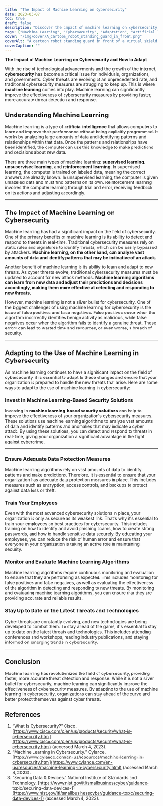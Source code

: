 ```yaml
---
title: "The Impact of Machine Learning on Cybersecurity"
date: 2023-03-07
toc: true
draft: false
description: "Discover the impact of machine learning on cybersecurity and how to adapt."
tags: ["Machine Learning", "Cybersecurity", "Adaptation", "Artificial Intelligence", "Threat Detection", "Data Protection", "Real-time", "Supervised Learning", "Unsupervised Learning", "Reinforcement Learning", "False Positives", "False Negatives", "Employee Training", "Security Solutions", "Data Analytics", "Network Security", "Cloud Security", "Pattern Recognition", "Anomaly Detection", "Cyber Threats"]
cover: "/img/cover/A_cartoon_robot_standing_guard_in_front.png"
coverAlt: "A cartoon robot standing guard in front of a virtual shield, symbolizing the use of machine learning in cybersecurity."
coverCaption: ""
---
```


**The Impact of Machine Learning on Cybersecurity and How to Adapt**

With the rise of technological advancements and the growth of the internet, **cybersecurity** has become a critical issue for individuals, organizations, and governments. Cyber threats are evolving at an unprecedented rate, and traditional cybersecurity measures are struggling to keep up. This is where **machine learning** comes into play. Machine learning can significantly improve the effectiveness of cybersecurity measures by providing faster, more accurate threat detection and response.

## Understanding Machine Learning

Machine learning is a type of **artificial intelligence** that allows computers to learn and improve their performance without being explicitly programmed. It works by analyzing large amounts of data and identifying patterns and relationships within that data. Once the patterns and relationships have been identified, the computer can use this knowledge to make predictions and decisions about new data.

There are three main types of machine learning: **supervised learning**, **unsupervised learning**, and **reinforcement learning**. In supervised learning, the computer is trained on labeled data, meaning the correct answers are already known. In unsupervised learning, the computer is given unlabeled data and must find patterns on its own. Reinforcement learning involves the computer learning through trial and error, receiving feedback on its actions and adjusting accordingly.

______

## The Impact of Machine Learning on Cybersecurity

Machine learning has had a significant impact on the field of cybersecurity. One of the primary benefits of machine learning is its ability to detect and respond to threats in real-time. Traditional cybersecurity measures rely on static rules and signatures to identify threats, which can be easily bypassed by attackers. **Machine learning, on the other hand, can analyze vast amounts of data and identify patterns that may be indicative of an attack.**

Another benefit of machine learning is its ability to learn and adapt to new threats. As cyber threats evolve, traditional cybersecurity measures must be updated to account for new attack methods. **Machine learning algorithms can learn from new data and adjust their predictions and decisions accordingly, making them more effective at detecting and responding to new threats.**

However, machine learning is not a silver bullet for cybersecurity. One of the biggest challenges of using machine learning for cybersecurity is the issue of false positives and false negatives. False positives occur when the algorithm incorrectly identifies benign activity as malicious, while false negatives occur when the algorithm fails to identify a genuine threat. These errors can lead to wasted time and resources, or even worse, a breach of security.

______

## Adapting to the Use of Machine Learning in Cybersecurity

As machine learning continues to have a significant impact on the field of cybersecurity, it is essential to adapt to these changes and ensure that your organization is prepared to handle the new threats that arise. Here are some ways to adapt to the use of machine learning in cybersecurity:

### Invest in Machine Learning-Based Security Solutions

Investing in **machine learning-based security solutions** can help to improve the effectiveness of your organization's cybersecurity measures. These solutions use machine learning algorithms to analyze vast amounts of data and identify patterns and anomalies that may indicate a cyber attack. By using these solutions, you can detect and respond to threats in real-time, giving your organization a significant advantage in the fight against cybercrime.

______

### Ensure Adequate Data Protection Measures

Machine learning algorithms rely on vast amounts of data to identify patterns and make predictions. Therefore, it is essential to ensure that your organization has adequate data protection measures in place. This includes measures such as encryption, access controls, and backups to protect against data loss or theft.

### Train Your Employees

Even with the most advanced cybersecurity solutions in place, your organization is only as secure as its weakest link. That's why it's essential to train your employees on best practices for cybersecurity. This includes training on how to identify and avoid phishing scams, how to create strong passwords, and how to handle sensitive data securely. By educating your employees, you can reduce the risk of human error and ensure that everyone in your organization is taking an active role in maintaining security.

### Monitor and Evaluate Machine Learning Algorithms

Machine learning algorithms require continuous monitoring and evaluation to ensure that they are performing as expected. This includes monitoring for false positives and false negatives, as well as evaluating the effectiveness of the algorithm in detecting and responding to new threats. By monitoring and evaluating machine learning algorithms, you can ensure that they are providing accurate and reliable results.

### Stay Up to Date on the Latest Threats and Technologies

Cyber threats are constantly evolving, and new technologies are being developed to combat them. To stay ahead of the game, it's essential to stay up to date on the latest threats and technologies. This includes attending conferences and workshops, reading industry publications, and staying informed on emerging trends in cybersecurity.

______

## Conclusion

Machine learning has revolutionized the field of cybersecurity, providing faster, more accurate threat detection and response. While it is not a silver bullet for cybersecurity, machine learning can significantly improve the effectiveness of cybersecurity measures. By adapting to the use of machine learning in cybersecurity, organizations can stay ahead of the curve and better protect themselves against cyber threats.

## References

1. “What Is Cybersecurity?” Cisco. [https://www.cisco.com/c/en/us/products/security/what-is-cybersecurity.html](https://www.cisco.com/c/en/us/products/security/what-is-cybersecurity.html) (accessed March 4, 2023).
2. “Machine Learning in Cybersecurity.” Cylance. [https://www.cylance.com/en-us/resources/machine-learning-in-cybersecurity.html](https://www.cylance.com/en-us/resources/machine-learning-in-cybersecurity.html) (accessed March 4, 2023).
3.  “Securing Data & Devices.” National Institute of Standards and Technology. [https://www.nist.gov/itl/smallbusinesscyber/guidance-topic/securing-data-devices-1](https://www.nist.gov/itl/smallbusinesscyber/guidance-topic/securing-data-devices-1) (accessed March 4, 2023).
